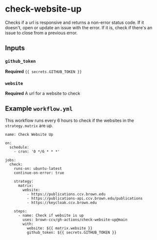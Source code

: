 # check-website-up

Checks if a url is responsive and returns a non-error status code.  If it doesn't, open or update an issue with the error.  If it is, check if there's an issue to close from a previous error.



## Inputs

### `github_token`

**Required** `{{ secrets.GITHUB_TOKEN }}`

### `website`

**Required** A url for a website to check

## Example `workflow.yml`

This workflow runs every 6 hours to check if the websites in the `strategy.matrix` are up.

```
name: Check Website Up

on:
  schedule:
    - cron: '0 */6 * * *'

jobs:
  check:
    runs-on: ubuntu-latest
    continue-on-error: true

    strategy:
      matrix:
        website:
          - https://publications.ccv.brown.edu
          - https://publications-api.ccv.brown.edu/publications
          - https://keycloak.ccv.brown.edu

    steps:
      - name: Check if website is up
        uses: brown-ccv/gh-actions/check-website-up@main
        with:
          website: ${{ matrix.website }}
          github_token: ${{ secrets.GITHUB_TOKEN }}
```
